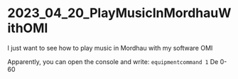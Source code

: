 # 2023_04_20_PlayMusicInMordhauWithOMI
I just want to see how to play music in Mordhau with my software OMI


Apparently, you can open the console and write:
`equipmentcommand 1`
 De 0-60
